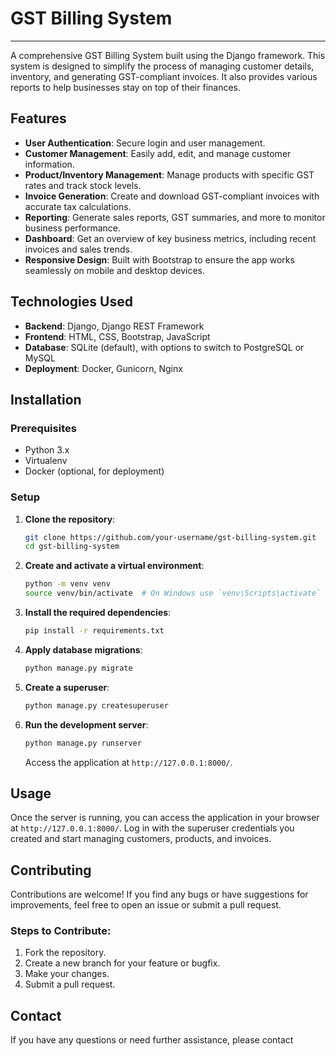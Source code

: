 # GST Billing System
---

A comprehensive GST Billing System built using the Django framework. This system is designed to simplify the process of managing customer details, inventory, and generating GST-compliant invoices. It also provides various reports to help businesses stay on top of their finances.

## Features

- **User Authentication**: Secure login and user management.
- **Customer Management**: Easily add, edit, and manage customer information.
- **Product/Inventory Management**: Manage products with specific GST rates and track stock levels.
- **Invoice Generation**: Create and download GST-compliant invoices with accurate tax calculations.
- **Reporting**: Generate sales reports, GST summaries, and more to monitor business performance.
- **Dashboard**: Get an overview of key business metrics, including recent invoices and sales trends.
- **Responsive Design**: Built with Bootstrap to ensure the app works seamlessly on mobile and desktop devices.

## Technologies Used

- **Backend**: Django, Django REST Framework
- **Frontend**: HTML, CSS, Bootstrap, JavaScript
- **Database**: SQLite (default), with options to switch to PostgreSQL or MySQL
- **Deployment**: Docker, Gunicorn, Nginx

## Installation

### Prerequisites

- Python 3.x
- Virtualenv
- Docker (optional, for deployment)

### Setup

1. **Clone the repository**:
   ```bash
   git clone https://github.com/your-username/gst-billing-system.git
   cd gst-billing-system
   ```

2. **Create and activate a virtual environment**:
   ```bash
   python -m venv venv
   source venv/bin/activate  # On Windows use `venv\Scripts\activate`
   ```

3. **Install the required dependencies**:
   ```bash
   pip install -r requirements.txt
   ```

4. **Apply database migrations**:
   ```bash
   python manage.py migrate
   ```

5. **Create a superuser**:
   ```bash
   python manage.py createsuperuser
   ```

6. **Run the development server**:
   ```bash
   python manage.py runserver
   ```

   Access the application at `http://127.0.0.1:8000/`.

## Usage

Once the server is running, you can access the application in your browser at `http://127.0.0.1:8000/`. Log in with the superuser credentials you created and start managing customers, products, and invoices.

## Contributing

Contributions are welcome! If you find any bugs or have suggestions for improvements, feel free to open an issue or submit a pull request.

### Steps to Contribute:

1. Fork the repository.
2. Create a new branch for your feature or bugfix.
3. Make your changes.
4. Submit a pull request.

## Contact

If you have any questions or need further assistance, please contact
